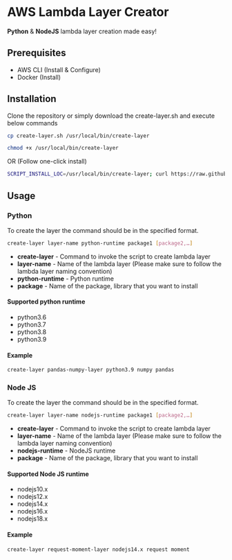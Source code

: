 # AWS Lambda Layer Creator

**Python** & **NodeJS** lambda layer creation made easy!

## Prerequisites
- AWS CLI (Install & Configure)
- Docker (Install)

## Installation
Clone the repository or simply download the create-layer.sh and execute below commands
```bash
cp create-layer.sh /usr/local/bin/create-layer
```
```bash
chmod +x /usr/local/bin/create-layer
```
OR (Follow one-click install)
```bash
SCRIPT_INSTALL_LOC=/usr/local/bin/create-layer; curl https://raw.githubusercontent.com/srcecde/aws-lambda-layer-creator/main/create-layer.sh > $SCRIPT_INSTALL_LOC; chmod +x $SCRIPT_INSTALL_LOC
```
## Usage
### Python
To create the layer the command should be in the specified format.
```bash
create-layer layer-name python-runtime package1 [package2,…]
```
- **create-layer** - Command to invoke the script to create lambda layer
- **layer-name** - Name of the lambda layer (Please make sure to follow the lambda layer naming convention)
- **python-runtime** - Python runtime
- **package** - Name of the package, library that you want to install

#### Supported python runtime
- python3.6
- python3.7
- python3.8
- python3.9

#### Example
```bash
create-layer pandas-numpy-layer python3.9 numpy pandas
```
### Node JS
To create the layer the command should be in the specified format.
```bash
create-layer layer-name nodejs-runtime package1 [package2,…]
```
- **create-layer** - Command to invoke the script to create lambda layer
- **layer-name** - Name of the lambda layer (Please make sure to follow the lambda layer naming convention)
- **nodejs-runtime** - NodeJS runtime
- **package** - Name of the package, library that you want to install

#### Supported Node JS runtime
- nodejs10.x
- nodejs12.x
- nodejs14.x
- nodejs16.x
- nodejs18.x

#### Example
```bash
create-layer request-moment-layer nodejs14.x request moment
```

